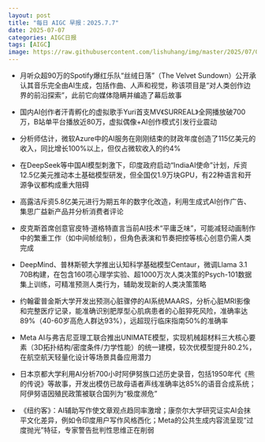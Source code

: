 ```yaml
---
layout: post
title: "每日 AIGC 早报：2025.7.7"
date: 2025-07-07
categories: AIGC日报
tags: [AIGC]
image: https://raw.githubusercontent.com/lishuhang/img/master/2025/07/0707-d.jpg
---
```


- 月听众超90万的Spotify爆红乐队“丝绒日落”（The Velvet Sundown）公开承认其音乐完全由AI生成，包括作曲、人声和视觉，称该项目是“对人类创作边界的前沿探索”，此前它向媒体隐瞒并编造了幕后故事

- 国内AI创作者汗青孵化的虚拟歌手Yuri首支MV《SURREAL》全网播放破700万，B站单平台播放近80万，虚拟偶像+AI创作模式引发行业震动

- 分析师估计，微软Azure中的AI服务在刚刚结束的财政年度创造了115亿美元的收入，同比增长100%以上，但仅占微软收入的约4%

- 在DeepSeek等中国AI模型刺激下，印度政府启动“IndiaAI使命”计划，斥资12.5亿美元推动本土基础模型研发，但全国仅1.9万块GPU，有22种语言和开源争议都构成重大阻碍

- 高露洁斥资5.8亿美元进行为期五年的数字化改造，利用生成式AI创作广告、集思广益新产品并分析消费者评论

- 皮克斯首席创意官皮特·道格特直言当前AI技术“平庸乏味”，可能减轻动画制作中的繁重工作（如中间帧绘制），但角色表演和节奏把控等核心创意仍需人类完成

- DeepMind、普林斯顿大学推出认知科学基础模型Centaur，微调Llama 3.1 70B构建，在包含160项心理学实验、超1000万次人类决策的Psych-101数据集上训练，可精准预测人类行为，辅助发现新的人类决策策略

- 约翰霍普金斯大学开发出预测心脏骤停的AI系统MAARS，分析心脏MRI影像和完整医疗记录，能准确识别肥厚型心肌病患者的心脏猝死风险，准确率达89%（40-60岁高危人群达93%），远超现行临床指南50%的准确率

- Meta AI与弗吉尼亚理工联合推出UNIMATE模型，实现机械超材料三大核心要素（3D拓扑结构/密度条件/力学性能）的统一建模，较次优模型提升80.2%，在航空航天轻量化设计等场景具备应用潜力

- 日本京都大学利用AI分析700小时阿伊努族口述历史录音，包括1950年代《熊的传说》等故事，开发出模仿已故母语者声线准确率达85%的语音合成系统；阿伊努语因殖民政策被联合国列为“极度濒危”

- 《纽约客》：AI辅助写作使文章观点趋同率激增；康奈尔大学研究证实AI会抹平文化差异，例如令印度用户写作风格西化；Meta的公共生成内容流呈现“过度抛光”特征，专家警告批判性思维正在削弱